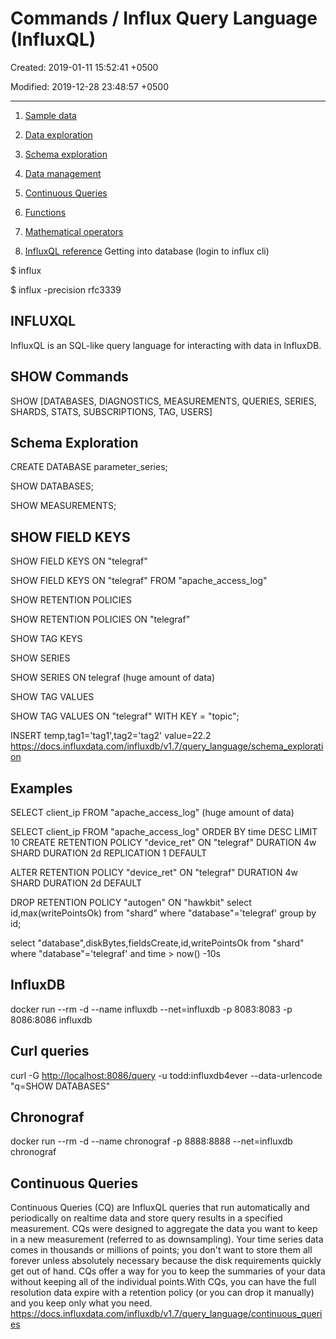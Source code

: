 # Commands / Influx Query Language (InfluxQL)

Created: 2019-01-11 15:52:41 +0500

Modified: 2019-12-28 23:48:57 +0500

---

1. [Sample data](https://docs.influxdata.com/influxdb/v1.7/query_language/data_download/)

2. [Data exploration](https://docs.influxdata.com/influxdb/v1.7/query_language/data_exploration/)

3. [Schema exploration](https://docs.influxdata.com/influxdb/v1.7/query_language/schema_exploration/)

4. [Data management](https://docs.influxdata.com/influxdb/v1.7/query_language/database_management/)

5. [Continuous Queries](https://docs.influxdata.com/influxdb/v1.7/query_language/continuous_queries/)

6. [Functions](https://docs.influxdata.com/influxdb/v1.7/query_language/functions/)

7. [Mathematical operators](https://docs.influxdata.com/influxdb/v1.7/query_language/math_operators/)

8. [InfluxQL reference](https://docs.influxdata.com/influxdb/v1.7/query_language/spec/)
Getting into database (login to influx cli)

$ influx

$ influx -precision rfc3339

## INFLUXQL

InfluxQL is an SQL-like query language for interacting with data in InfluxDB.

## SHOW Commands

SHOW [DATABASES, DIAGNOSTICS, MEASUREMENTS, QUERIES, SERIES, SHARDS, STATS, SUBSCRIPTIONS, TAG, USERS]

## Schema Exploration

CREATE DATABASE parameter_series;

SHOW DATABASES;

SHOW MEASUREMENTS;

## SHOW FIELD KEYS

SHOW FIELD KEYS ON "telegraf"

SHOW FIELD KEYS ON "telegraf" FROM "apache_access_log"

SHOW RETENTION POLICIES

SHOW RETENTION POLICIES ON "telegraf"

SHOW TAG KEYS

SHOW SERIES

SHOW SERIES ON telegraf (huge amount of data)

SHOW TAG VALUES

SHOW TAG VALUES ON "telegraf" WITH KEY = "topic";

INSERT temp,tag1='tag1',tag2='tag2' value=22.2
<https://docs.influxdata.com/influxdb/v1.7/query_language/schema_exploration>

## Examples

SELECT client_ip FROM "apache_access_log" (huge amount of data)

SELECT client_ip FROM "apache_access_log" ORDER BY time DESC LIMIT 10
CREATE RETENTION POLICY "device_ret" ON "telegraf" DURATION 4w SHARD DURATION 2d REPLICATION 1 DEFAULT

ALTER RETENTION POLICY "device_ret" ON "telegraf" DURATION 4w SHARD DURATION 2d DEFAULT

DROP RETENTION POLICY "autogen" ON "hawkbit"
select id,max(writePointsOk) from "shard" where "database"='telegraf' group by id;

select "database",diskBytes,fieldsCreate,id,writePointsOk from "shard" where "database"='telegraf' and time > now() -10s

## InfluxDB

docker run --rm -d --name influxdb --net=influxdb -p 8083:8083 -p 8086:8086 influxdb

## Curl queries

curl -G <http://localhost:8086/query> -u todd:influxdb4ever --data-urlencode "q=SHOW DATABASES"

## Chronograf

docker run --rm -d --name chronograf -p 8888:8888 --net=influxdb chronograf

## Continuous Queries

Continuous Queries (CQ) are InfluxQL queries that run automatically and periodically on realtime data and store query results in a specified measurement.
CQs were designed to aggregate the data you want to keep in a new measurement (referred to as downsampling). Your time series data comes in thousands or millions of points; you don't want to store them all forever unless absolutely necessary because the disk requirements quickly get out of hand. CQs offer a way for you to keep the summaries of your data without keeping all of the individual points.With CQs, you can have the full resolution data expire with a retention policy (or you can drop it manually) and you keep only what you need.
<https://docs.influxdata.com/influxdb/v1.7/query_language/continuous_queries>
